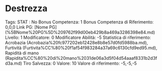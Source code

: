 # Destrezza

Tags: STAT
: No
Bonus Competenza: 1
Bonus Competenza di Riferimento: 0,0,0
Link PG: [Nome PG] (%5BNome%20PG%5D%209762f99d00eb429b8a469a3286398e84.md)
Livello: 1
Modificatore: 0
Modificatore  Abilità: -5
Statistica di riferimento: Acrobazia (Acrobazia%20fc977202eb12428e8b8e57d0fd5988ba.md), Furtività (Furtivita%CC%80%20f1af54f983284a37a69c6130cfd9ed95.md), Rapidità di mano (Rapidita%CC%80%20di%20mano%2031de06a3d5f04d54aaaf8331b2d3fd3a.md)
Tiro Salvezza: 0
Valore: 10
Valore di riferimento: -5,-5,-5